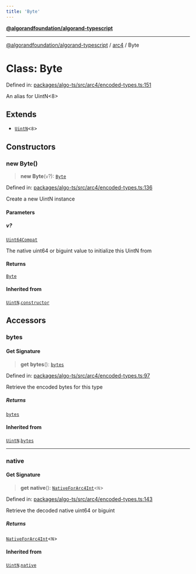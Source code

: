 ```yaml
---
title: 'Byte'
---
```


[**@algorandfoundation/algorand-typescript**](../../README.md)

---

[@algorandfoundation/algorand-typescript](../../README.md) / [arc4](../README.md) / Byte

# Class: Byte

Defined in: [packages/algo-ts/src/arc4/encoded-types.ts:151](https://github.com/algorandfoundation/puya-ts/blob/main/packages/algo-ts/src/arc4/encoded-types.ts#L151)

An alias for UintN<8>

## Extends

- [`UintN`](UintN.md)\<`8`\>

## Constructors

### new Byte()

> **new Byte**(`v`?): [`Byte`](Byte.md)

Defined in: [packages/algo-ts/src/arc4/encoded-types.ts:136](https://github.com/algorandfoundation/puya-ts/blob/main/packages/algo-ts/src/arc4/encoded-types.ts#L136)

Create a new UintN instance

#### Parameters

##### v?

[`Uint64Compat`](../../index/type-aliases/Uint64Compat.md)

The native uint64 or biguint value to initialize this UintN from

#### Returns

[`Byte`](Byte.md)

#### Inherited from

[`UintN`](UintN.md).[`constructor`](UintN.md#constructors)

## Accessors

### bytes

#### Get Signature

> **get** **bytes**(): [`bytes`](../../index/type-aliases/bytes.md)

Defined in: [packages/algo-ts/src/arc4/encoded-types.ts:97](https://github.com/algorandfoundation/puya-ts/blob/main/packages/algo-ts/src/arc4/encoded-types.ts#L97)

Retrieve the encoded bytes for this type

##### Returns

[`bytes`](../../index/type-aliases/bytes.md)

#### Inherited from

[`UintN`](UintN.md).[`bytes`](UintN.md#bytes)

---

### native

#### Get Signature

> **get** **native**(): [`NativeForArc4Int`](../-internal-/type-aliases/NativeForArc4Int.md)\<`N`\>

Defined in: [packages/algo-ts/src/arc4/encoded-types.ts:143](https://github.com/algorandfoundation/puya-ts/blob/main/packages/algo-ts/src/arc4/encoded-types.ts#L143)

Retrieve the decoded native uint64 or biguint

##### Returns

[`NativeForArc4Int`](../-internal-/type-aliases/NativeForArc4Int.md)\<`N`\>

#### Inherited from

[`UintN`](UintN.md).[`native`](UintN.md#native)
